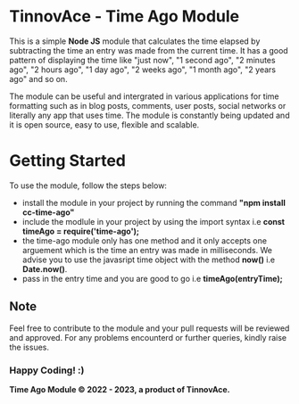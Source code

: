 
# TinnovAce - Time Ago Module

This is a simple **Node JS** module that calculates the time elapsed by subtracting the time an entry was made from the current time. It has a good pattern of displaying the time like "just now", "1 second ago", "2 minutes ago", "2 hours ago", "1 day ago", "2 weeks ago", "1 month ago", "2 years ago" and so on. 

The module can be useful and intergrated in various applications for time formatting such as in blog posts, comments, user posts, social networks or literally any app that uses time. The module is constantly being updated and it is open source, easy to use, flexible and scalable.

# Getting Started

To use the module, follow the steps below:
- install the module in your project by running the command **"npm install cc-time-ago"**
- include the modlule in your project by using the import syntax i.e **const timeAgo = require('time-ago');**
- the time-ago module only has one method and it only accepts one arguement which is the time an entry was made in milliseconds. We advise you to use the javasript time object with the method **now()** i.e **Date.now()**.
- pass in the entry time and you are good to go i.e **timeAgo(entryTime);**

## Note

Feel free to contribute to the module and your pull requests will be reviewed and approved. For any problems encounterd or further queries, kindly raise the issues.

### Happy Coding! :)

**Time Ago Module &copy; 2022 - 2023, a product of TinnovAce.**
